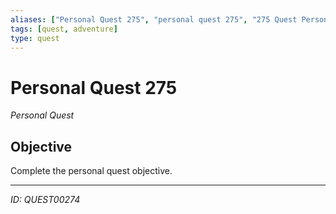 ```yaml
---
aliases: ["Personal Quest 275", "personal quest 275", "275 Quest Personal"]
tags: [quest, adventure]
type: quest
---
```


# Personal Quest 275

*Personal Quest*

## Objective
Complete the personal quest objective.

---
*ID: QUEST00274*